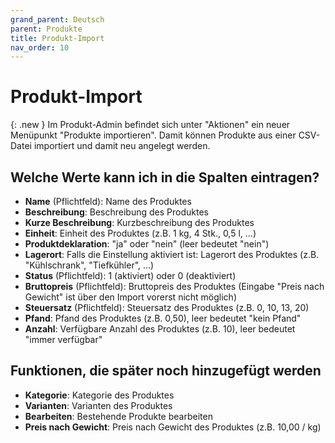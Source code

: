 ```yaml
---
grand_parent: Deutsch
parent: Produkte
title: Produkt-Import
nav_order: 10
---
```


# Produkt-Import

{: .new }
Im Produkt-Admin befindet sich unter "Aktionen" ein neuer Menüpunkt "Produkte importieren". Damit können Produkte aus einer CSV-Datei importiert und damit neu angelegt werden.

## Welche Werte kann ich in die Spalten eintragen?

* **Name** (Pflichtfeld): Name des Produktes
* **Beschreibung**: Beschreibung des Produktes
* **Kurze Beschreibung**: Kurzbeschreibung des Produktes
* **Einheit**: Einheit des Produktes (z.B. 1 kg, 4 Stk., 0,5 l, ...)
* **Produktdeklaration**: "ja" oder "nein" (leer bedeutet "nein")
* **Lagerort**: Falls die Einstellung aktiviert ist: Lagerort des Produktes (z.B. "Kühlschrank", "Tiefkühler", ...)
* **Status** (Pflichtfeld): 1 (aktiviert) oder 0 (deaktiviert)
* **Bruttopreis** (Pflichtfeld): Bruttopreis des Produktes (Eingabe "Preis nach Gewicht" ist über den Import vorerst nicht möglich)
* **Steuersatz** (Pflichtfeld): Steuersatz des Produktes (z.B. 0, 10, 13, 20)
* **Pfand**: Pfand des Produktes (z.B. 0,50), leer bedeutet "kein Pfand"
* **Anzahl**: Verfügbare Anzahl des Produktes (z.B. 10), leer bedeutet "immer verfügbar"

## Funktionen, die später noch hinzugefügt werden

* **Kategorie**: Kategorie des Produktes
* **Varianten**: Varianten des Produktes
* **Bearbeiten**: Bestehende Produkte bearbeiten
* **Preis nach Gewicht**: Preis nach Gewicht des Produktes (z.B. 10,00 / kg)
